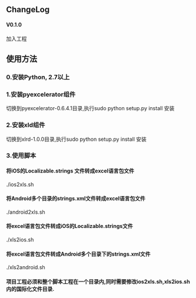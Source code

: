 ## ChangeLog

#### V0.1.0 

加入工程

## 使用方法

### 0.安装Python, 2.7以上

### 1.安装pyexcelerator组件

切换到pyexcelerator-0.6.4.1目录,执行sudo python setup.py install 安装


### 2.安装xld组件

切换到xlrd-1.0.0目录,执行sudo python setup.py install 安装

### 3.使用脚本
#### 将iOS的Localizable.strings 文件转成excel语言包文件
./ios2xls.sh

#### 将Android多个目录的strings.xml文件转成excel语言包文件
./android2xls.sh

#### 将excel语言包文件转成iOS的Localizable.strings文件
./xls2ios.sh

#### 将excel语言包文件转成Android多个目录下的strings.xml文件
./xls2android.sh

#### 项目工程必须和整个脚本工程在一个目录内,同时需要修改ios2xls.sh,xls2ios.sh内的国际化文件目录.

